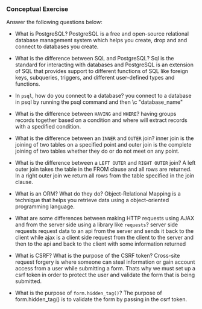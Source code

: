 ### Conceptual Exercise

Answer the following questions below:

- What is PostgreSQL?
PostgreSQL is a free and open-source relational database management system which helps you create, drop and and connect to databases you create.

- What is the difference between SQL and PostgreSQL?
Sql is the standard for interacting with databases and PostgreSQL is an extension of SQL that provides support to different functions of SQL like foreign keys, subqueries, triggers, and different user-defined types and functions.

- In `psql`, how do you connect to a database?
you connect to a database in psql
by running the psql command and then \c "database_name"

- What is the difference between `HAVING` and `WHERE`?
having groups records together based on a condition
and where will extract records with a  spedified condition.

- What is the difference between an `INNER` and `OUTER` join?
inner join is the joining of two tables on a specified point and outer join is the complete joining of two tables whether they do or do not meet on any point.


- What is the difference between a `LEFT OUTER` and `RIGHT OUTER` join?
 A left outer join takes the table in the FROM clause and all rows are returned. In a right outer join we return all rows from the table specified in the join clause.

- What is an ORM? What do they do?
Object-Relational Mapping is a technique that helps you retrieve data using a object-oriented programming language.

- What are some differences between making HTTP requests using AJAX 
  and from the server side using a library like `requests`?
  server side requests request data to an api from the server and sends it back to the client while ajax is a client side request from the client to the server and then to the api and back to the client with some information returned

- What is CSRF? What is the purpose of the CSRF token?
Cross-site request forgery is where someone can steal information or gain account access from a user while submitting a form. Thats why we must set up a csrf token in order to protect the user and validate the form that is being submitted.

- What is the purpose of `form.hidden_tag()`?
The purpose of form.hidden_tag() is to validate the form by passing in the csrf token.